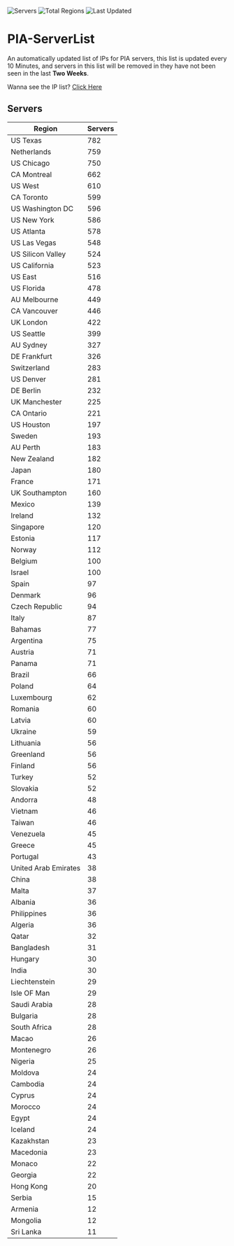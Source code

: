 ![Servers](https://img.shields.io/badge/Servers-16,659-darkgreen)
![Total Regions](https://img.shields.io/badge/Total_Regions-97-darkgreen)
![Last Updated](https://img.shields.io/badge/Last_Updated-September_10_2024_04:20_EDT-darkgreen)

# PIA-ServerList
An automatically updated list of IPs for PIA servers, this list is updated every 10 Minutes, and servers in this list will be removed in they have not been seen in the last **Two Weeks**.

Wanna see the IP list? [Click Here](./servers.json)

## Servers
| Region               | Servers |
|----------------------|---------|
| US Texas | 782 |
| Netherlands | 759 |
| US Chicago | 750 |
| CA Montreal | 662 |
| US West | 610 |
| CA Toronto | 599 |
| US Washington DC | 596 |
| US New York | 586 |
| US Atlanta | 578 |
| US Las Vegas | 548 |
| US Silicon Valley | 524 |
| US California | 523 |
| US East | 516 |
| US Florida | 478 |
| AU Melbourne | 449 |
| CA Vancouver | 446 |
| UK London | 422 |
| US Seattle | 399 |
| AU Sydney | 327 |
| DE Frankfurt | 326 |
| Switzerland | 283 |
| US Denver | 281 |
| DE Berlin | 232 |
| UK Manchester | 225 |
| CA Ontario | 221 |
| US Houston | 197 |
| Sweden | 193 |
| AU Perth | 183 |
| New Zealand | 182 |
| Japan | 180 |
| France | 171 |
| UK Southampton | 160 |
| Mexico | 139 |
| Ireland | 132 |
| Singapore | 120 |
| Estonia | 117 |
| Norway | 112 |
| Belgium | 100 |
| Israel | 100 |
| Spain | 97 |
| Denmark | 96 |
| Czech Republic | 94 |
| Italy | 87 |
| Bahamas | 77 |
| Argentina | 75 |
| Austria | 71 |
| Panama | 71 |
| Brazil | 66 |
| Poland | 64 |
| Luxembourg | 62 |
| Romania | 60 |
| Latvia | 60 |
| Ukraine | 59 |
| Lithuania | 56 |
| Greenland | 56 |
| Finland | 56 |
| Turkey | 52 |
| Slovakia | 52 |
| Andorra | 48 |
| Vietnam | 46 |
| Taiwan | 46 |
| Venezuela | 45 |
| Greece | 45 |
| Portugal | 43 |
| United Arab Emirates | 38 |
| China | 38 |
| Malta | 37 |
| Albania | 36 |
| Philippines | 36 |
| Algeria | 36 |
| Qatar | 32 |
| Bangladesh | 31 |
| Hungary | 30 |
| India | 30 |
| Liechtenstein | 29 |
| Isle OF Man | 29 |
| Saudi Arabia | 28 |
| Bulgaria | 28 |
| South Africa | 28 |
| Macao | 26 |
| Montenegro | 26 |
| Nigeria | 25 |
| Moldova | 24 |
| Cambodia | 24 |
| Cyprus | 24 |
| Morocco | 24 |
| Egypt | 24 |
| Iceland | 24 |
| Kazakhstan | 23 |
| Macedonia | 23 |
| Monaco | 22 |
| Georgia | 22 |
| Hong Kong | 20 |
| Serbia | 15 |
| Armenia | 12 |
| Mongolia | 12 |
| Sri Lanka | 11 |